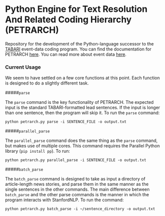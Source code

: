 Python Engine for Text Resolution And Related Coding Hierarchy (PETRARCH)
========

Repository for the development of the Python-language successor to the [TABARI](http://eventdata.psu.edu/software.dir/tabari.html)
event-data coding program. You can find the documentation for PETRARCH [here](http://eventdata.readthedocs.org/). You can read more about event data [here](http://eventdata.psu.edu/).

### Current Usage

We seem to have settled on a few core functions at this point. Each function 
is designed to do a slightly different task.

#####`parse`

The `parse` command is the key functionality of PETRARCH. The expected input
is the standard TABARI-formatted lead sentences. If the input is longer than
one sentence, then the program will skip it. To run the `parse` command:

    python petrarch.py parse -i SENTENCE_FILE -o output.txt 

#####`parallel_parse`

The `parallel_parse` command does the same thing as the `parse` command,
but makes use of multiple cores. This command requires the Parallel Python
library (`pip install pp`). To run:

    python petrarch.py parallel_parse -i SENTENCE_FILE -o output.txt

#####`batch_parse`

The `batch_parse` command is designed to take as input a directory of article-length
news stories, and parse them in the same manner as the single sentences in the other
commands. The main difference between `batch_parse` and the other parse commands is
the manner in which the program interacts with StanfordNLP. To run the command:

    python petrarch.py batch_parse -i ~/sentence_directory -o output.txt
